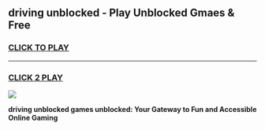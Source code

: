 
## driving unblocked - Play Unblocked Gmaes & Free
<h3>
<a href="https://news.freeplayer.one?title=driving_unblocked&ref=16F">CLICK TO PLAY</a></h3>
<hr>

<h3>
<a href="https://news.freeplayer.one?title=driving_unblocked&ref=16F">CLICK 2 PLAY</a>
  
</h3>

<a href="https://news.freeplayer.one?title=driving_unblocked&ref=16F/"><img src="https://clearcache.store/games.png"></a>


**driving unblocked games unblocked: Your Gateway to Fun and Accessible Online Gaming**
